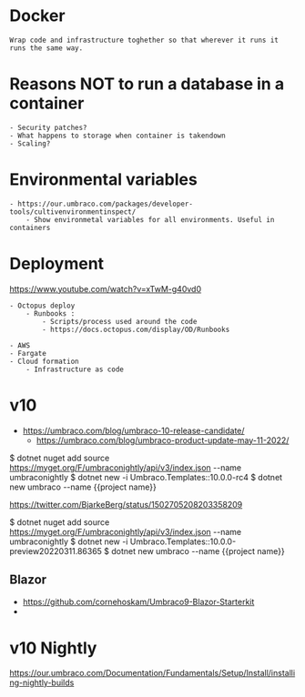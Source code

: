 # Docker

    Wrap code and infrastructure toghether so that wherever it runs it runs the same way.


# Reasons NOT to run a database in a container

    - Security patches?
    - What happens to storage when container is takendown
    - Scaling?


# Environmental variables 
    - https://our.umbraco.com/packages/developer-tools/cultivenvironmentinspect/
        - Show environmetal variables for all environments. Useful in containers

# Deployment

https://www.youtube.com/watch?v=xTwM-g40vd0

    - Octopus deploy
        - Runbooks :
            - Scripts/process used around the code 
            - https://docs.octopus.com/display/OD/Runbooks

    - AWS
    - Fargate
    - Cloud formation
        - Infrastructure as code
    
# v10

- https://umbraco.com/blog/umbraco-10-release-candidate/
    - https://umbraco.com/blog/umbraco-product-update-may-11-2022/

$ dotnet nuget add source https://myget.org/F/umbraconightly/api/v3/index.json --name umbraconightly
$ dotnet new -i Umbraco.Templates::10.0.0-rc4
$ dotnet new umbraco --name {{project name}}

https://twitter.com/BjarkeBerg/status/1502705208203358209

$ dotnet nuget add source https://myget.org/F/umbraconightly/api/v3/index.json --name umbraconightly
 $ dotnet new -i Umbraco.Templates::10.0.0-preview20220311.86365
 $ dotnet new umbraco --name {{project name}}

## Blazor

- https://github.com/cornehoskam/Umbraco9-Blazor-Starterkit
- 

# v10 Nightly

https://our.umbraco.com/Documentation/Fundamentals/Setup/Install/installing-nightly-builds